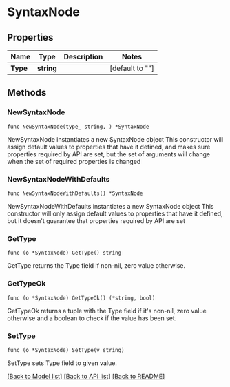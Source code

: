 # SyntaxNode

## Properties

Name | Type | Description | Notes
------------ | ------------- | ------------- | -------------
**Type** | **string** |  | [default to ""]

## Methods

### NewSyntaxNode

`func NewSyntaxNode(type_ string, ) *SyntaxNode`

NewSyntaxNode instantiates a new SyntaxNode object
This constructor will assign default values to properties that have it defined,
and makes sure properties required by API are set, but the set of arguments
will change when the set of required properties is changed

### NewSyntaxNodeWithDefaults

`func NewSyntaxNodeWithDefaults() *SyntaxNode`

NewSyntaxNodeWithDefaults instantiates a new SyntaxNode object
This constructor will only assign default values to properties that have it defined,
but it doesn't guarantee that properties required by API are set

### GetType

`func (o *SyntaxNode) GetType() string`

GetType returns the Type field if non-nil, zero value otherwise.

### GetTypeOk

`func (o *SyntaxNode) GetTypeOk() (*string, bool)`

GetTypeOk returns a tuple with the Type field if it's non-nil, zero value otherwise
and a boolean to check if the value has been set.

### SetType

`func (o *SyntaxNode) SetType(v string)`

SetType sets Type field to given value.



[[Back to Model list]](../README.md#documentation-for-models) [[Back to API list]](../README.md#documentation-for-api-endpoints) [[Back to README]](../README.md)


